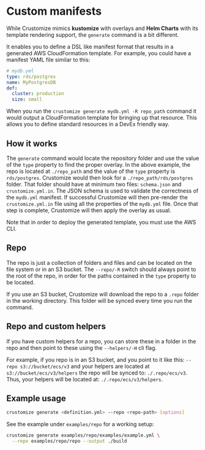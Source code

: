 # Custom manifests

While Crustomize mimics **kustomize** with overlays and **Helm Charts**
with its template rendering support, the `generate` command is a bit different.

It enables you to define a DSL like manifest format that results in
a generated AWS CloudFormation template. For example, you could have
a manifest YAML file similar to this:

```yaml
# mydb.yml
type: rds/postgres
name: MyPostgresDB
def:
  cluster: production
  size: small
```

When you run the `crustomize generate mydb.yml -R repo_path` command
it would output a CloudFormation template for bringing up that
resource. This allows you to define standard resources in a DevEx
friendly way.

## How it works

The `generate` command would locate the repository folder and
use the value of the `type` property to find the proper overlay. In the
above example, the repo is located at `./repo_path` and the value of the
`type` property is `rds/postgres`. Crustomize would then look for a
`./repo_path/rds/postgres` folder. That folder should have at minimum two
files: `schema.json` and `crustomize.yml.in`. The JSON schema is used to
validate the correctness of the `mydb.yml` manifest. If successful
Crustomize will then pre-render the `crustomize.yml.in` file using all
the properties of the `mydb.yml` file. Once that step is complete,
Crustomize will then apply the overlay as usual.

Note that in order to deploy the generated template, you must use the
AWS CLI.

## Repo

The repo is just a collection of folders and files and can be located
on the file system or in an S3 bucket. The `--repo/-R` switch should
always point to the root of the repo, in order for the paths contained
in the `type` property to be located.

If you use an S3 bucket, Crustomize will download the repo to a `.repo`
folder in the working directory. This folder will be synced every time
you run the command.

## Repo and custom helpers

If you have custom helpers for a repo, you can store these in a folder
in the repo and then point to these using the `--helpers/-H` cli flag.

For example, if you repo is in an S3 bucket, and you point to it like
this: `--repo s3://bucket/ecs/v3` and your helpers are located at
`s3://bucket/ecs/v3/helpers` the repo will be synced to:
`./.repo/ecs/v3`. Thus, your helpers will be located at:
`./.repo/ecs/v3/helpers`.

## Example usage

```bash
crustomize generate <definition.yml> --repo <repo-path> [options]
```

See the example under `examples/repo` for a working setup:

```bash
crustomize generate examples/repo/examples/example.yml \
  --repo examples/repo/repo --output ./build
```

